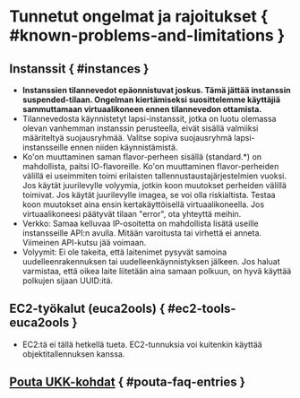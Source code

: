 # Tunnetut ongelmat ja rajoitukset { #known-problems-and-limitations }

## Instanssit { #instances }

-   **Instanssien tilannevedot epäonnistuvat joskus. Tämä jättää instanssin suspended-tilaan. Ongelman kiertämiseksi suosittelemme käyttäjiä sammuttamaan virtuaalikoneen ennen tilannevedon ottamista.**
-   Tilannevedosta käynnistetyt lapsi-instanssit, jotka on luotu olemassa olevan vanhemman instanssin perusteella, eivät sisällä valmiiksi määriteltyä suojausryhmää. 
    Valitse sopiva suojausryhmä lapsi-instansseille ennen niiden käynnistämistä.
-   Ko'on muuttaminen saman flavor-perheen sisällä (standard.*) on mahdollista, paitsi IO-flavoreille. Ko'on muuttaminen flavor-perheiden välillä ei useimmiten toimi erilaisten tallennustaustajärjestelmien vuoksi. Jos käytät juurilevylle volyymia, jotkin koon muutokset perheiden välillä toimivat. Jos käytät juurilevylle imagea, se voi olla riskialtista. Testaa koon muutokset aina ensin kertakäyttöisellä virtuaalikoneella. Jos virtuaalikoneesi päätyvät tilaan "error", ota yhteyttä meihin.
-   Verkko: Samaa kelluvaa IP-osoitetta on mahdollista lisätä useille instansseille API:n avulla. Mitään varoitusta tai virhettä ei anneta. Viimeinen API-kutsu jää voimaan.
-   Volyymit: Ei ole takeita, että laitenimet pysyvät samoina uudelleenrakennuksen tai uudelleenkäynnistyksen jälkeen. Jos haluat varmistaa, että oikea laite liitetään aina samaan polkuun, on hyvä käyttää polkujen sijaan UUID:itä.

## EC2-työkalut (euca2ools) { #ec2-tools-euca2ools }

-   EC2:tä ei tällä hetkellä tueta. EC2-tunnuksia voi kuitenkin käyttää objektitallennuksen kanssa.

## [Pouta UKK-kohdat](../../support/faq/index.md#pouta) { #pouta-faq-entries }